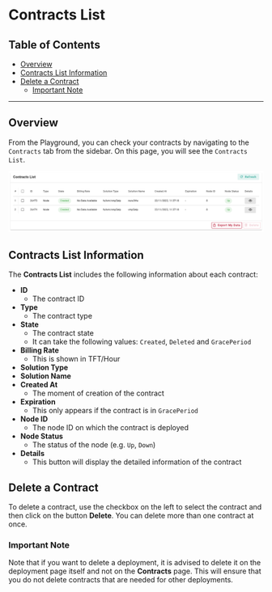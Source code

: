 <h1> Contracts List </h1>

<h2> Table of Contents </h2>

- [Overview](#overview)
- [Contracts List Information](#contracts-list-information)
- [Delete a Contract](#delete-a-contract)
  - [Important Note](#important-note)

***

## Overview

From the Playground, you can check your contracts by navigating to the `Contracts` tab from the sidebar. On this page, you will see the `Contracts List`.

![image](img/contracts_list.png)

## Contracts List Information

The **Contracts List** includes the following information about each contract:

- **ID**
  - The contract ID
- **Type**
  - The contract type
- **State**
  - The contract state
  - It can take the following values: `Created`, `Deleted` and `GracePeriod`
- **Billing Rate** 
  - This is shown in TFT/Hour
- **Solution Type**
- **Solution Name**
- **Created At**
  - The moment of creation of the contract
- **Expiration**
  - This only appears if the contract is in `GracePeriod`
- **Node ID**
  - The node ID on which the contract is deployed
- **Node Status**
  - The status of the node (e.g. `Up`, `Down`)
- **Details**
  - This button will display the detailed information of the contract

## Delete a Contract

To delete a contract, use the checkbox on the left to select the contract and then click on the button **Delete**. You can delete more than one contract at once.

### Important Note

Note that if you want to delete a deployment, it is advised to delete it on the deployment page itself and not on the **Contracts** page. This will ensure that you do not delete contracts that are needed for other deployments.